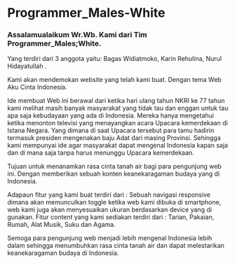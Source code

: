 # Programmer_Males-White

### Assalamualaikum Wr.Wb. Kami dari Tim Programmer_Males;White.

Yang terdiri dari 3 anggota yaitu: Bagas Widiatmoko, Karin Rehulina, Nurul Hidayatullah .

Kami akan mendemokan website yang telah kami buat.
Dengan tema Web Aku Cinta Indonesia.

Ide membuat Web ini berawal dari ketika hari ulang tahun NKRI ke 77 tahun kami melihat
masih banyak masyarakat yang tidak tau dan enggan untuk tau apa saja kebudayaan yang ada di Indonesia.
Mereka hanya mengetahui ketika menonton televisi yang menayangkan acara Upacara kemerdekaan di Istana Negara.
Yang dimana di saat Upacara tersebut para tamu hadirin termasuk presiden mengenakan baju Adat dari masing Provinsi.
Sehingga kami mempunyai ide agar masyarakat dapat mengenal Indonesia kapan saja dan di mana saja tanpa harus menunggu Upacara
kemerdekaan.

Tujuan untuk menanamkan rasa cinta tanah air bagi para pengunjung web ini.
Dengan memberikan sebuah konten keanekaragaman budaya yang di Indonesia.

Adapaun fitur yang kami buat terdiri dari : Sebuah navigasi responsive dimana akan memunculkan
toggle ketika web kami dibuka di smartphone, web kami juga akan menyesuaikan ukuran berdasarkan device yang di gunakan.
Fitur content yang kami sediakan terdiri dari : Tarian, Pakaian, Rumah, Alat Musik, Suku dan Agama.

Semoga para pengunjung web menjadi lebih mengenal Indonesia lebih dalam sehingga menumbuhkan rasa cinta tanah air
dan dapat melestarikan keanekaragaman budaya di Indonesia.
